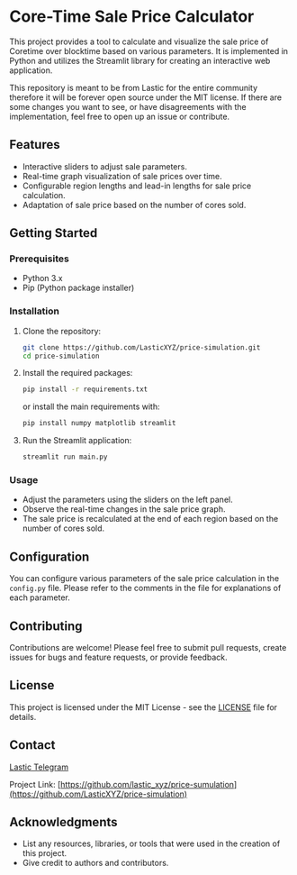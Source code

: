 # Core-Time Sale Price Calculator

This project provides a tool to calculate and visualize the sale price of Coretime  over blocktime based on various parameters. It is implemented in Python and utilizes the Streamlit library for creating an interactive web application.

This repository is meant to be from Lastic for the entire community therefore it will be forever open source under the MIT license. If there are some changes you want to see, or have disagreements with the implementation, feel free to open up an issue or contribute.

## Features

- Interactive sliders to adjust sale parameters.
- Real-time graph visualization of sale prices over time.
- Configurable region lengths and lead-in lengths for sale price calculation.
- Adaptation of sale price based on the number of cores sold.

## Getting Started

### Prerequisites

- Python 3.x
- Pip (Python package installer)

### Installation

1. Clone the repository:
   ```sh
   git clone https://github.com/LasticXYZ/price-simulation.git
   cd price-simulation
   ```

2. Install the required packages:
    ```sh
    pip install -r requirements.txt
    ```

    or install the main requirements with:
    ```sh
    pip install numpy matplotlib streamlit
    ```

3. Run the Streamlit application:
   ```sh
   streamlit run main.py
   ```

### Usage

- Adjust the parameters using the sliders on the left panel.
- Observe the real-time changes in the sale price graph.
- The sale price is recalculated at the end of each region based on the number of cores sold.

## Configuration

You can configure various parameters of the sale price calculation in the `config.py` file. Please refer to the comments in the file for explanations of each parameter.

## Contributing

Contributions are welcome! Please feel free to submit pull requests, create issues for bugs and feature requests, or provide feedback.

## License

This project is licensed under the MIT License - see the [LICENSE](LICENSE) file for details.

## Contact

[Lastic Telegram](https://t.me/+khw2i6GGYFw3NDNi)

Project Link: [https://github.com/lastic_xyz/price-sumulation](https://github.com/LasticXYZ/price-simulation)

## Acknowledgments

- List any resources, libraries, or tools that were used in the creation of this project.
- Give credit to authors and contributors.
